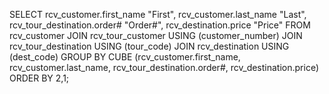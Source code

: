 SELECT rcv_customer.first_name "First", rcv_customer.last_name "Last", rcv_tour_destination.order# "Order#", rcv_destination.price "Price"
FROM rcv_customer JOIN rcv_tour_customer USING (customer_number)
JOIN rcv_tour_destination USING (tour_code)
JOIN rcv_destination USING (dest_code)
GROUP BY CUBE (rcv_customer.first_name, rcv_customer.last_name, rcv_tour_destination.order#, rcv_destination.price)
ORDER BY 2,1;
